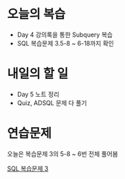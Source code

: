 # 오늘의 복습

- Day 4 강의록을 통한 Subquery 복습
- SQL 복습문제 3.5-8 ~ 6-18까지 확인

# 내일의 할 일

- Day 5 노트 정리
- Quiz, ADSQL 문제 다 풀기

# 연습문제

오늘은 복습문제 3의 5-8 ~ 6번 전체 풀어봄

[SQL 복습문제 3](https://www.notion.so/SQL-3-2b6d5d8fea3d4342a63529fd25347e6b)